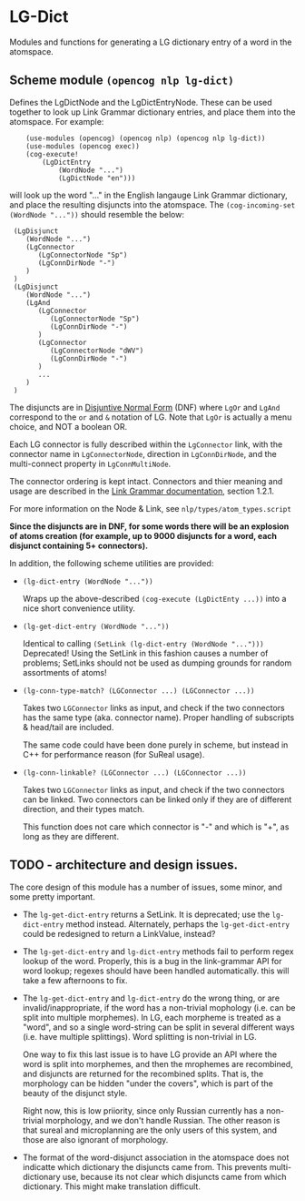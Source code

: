 # LG-Dict

Modules and functions for generating a LG dictionary entry of a word
in the atomspace.

## Scheme module `(opencog nlp lg-dict)`

Defines the LgDictNode and the LgDictEntryNode.  These can be used
together to look up Link Grammar dictionary entries, and place them
into the atomspace.  For example:

```
	(use-modules (opencog) (opencog nlp) (opencog nlp lg-dict))
	(use-modules (opencog exec))
	(cog-execute!
		(LgDictEntry
			(WordNode "...")
			(LgDictNode "en")))
```
will look up the word "..." in the English langauge Link Grammar
dictionary, and place the resulting disjuncts into the atomspace.
The `(cog-incoming-set (WordNode "..."))` should resemble the below:

  ```
   (LgDisjunct
      (WordNode "...")
      (LgConnector
         (LgConnectorNode "Sp")
         (LgConnDirNode "-")
      )
   )
   (LgDisjunct
      (WordNode "...")
      (LgAnd
         (LgConnector
            (LgConnectorNode "Sp")
            (LgConnDirNode "-")
         )
         (LgConnector
            (LgConnectorNode "dWV")
            (LgConnDirNode "-")
         )
         ...
      )
   )
  ```

The disjuncts are in [Disjuntive Normal Form](http://en.wikipedia.org/wiki/Disjunctive_normal_form) (DNF)
where `LgOr` and `LgAnd` correspond to the `or` and `&` notation of LG.
Note that `LgOr` is actually a menu choice, and NOT a boolean OR.

Each LG connector is fully described within the `LgConnector` link,
with the connector name in `LgConnectorNode`, direction in
`LgConnDirNode`, and the multi-connect property in `LgConnMultiNode`.

The connector ordering is kept intact. Connectors and thier meaning and
usage are described in the [Link Grammar documentation](http://www.abisource.com/projects/link-grammar/dict/introduction.html),
section 1.2.1.

For more information on the Node & Link, see `nlp/types/atom_types.script`

**Since the disjuncts are in DNF, for some words there will be an explosion
of atoms creation (for example, up to 9000 disjuncts for a word, each
disjunct containing 5+ connectors).**


In addition, the following scheme utilities are provided:
- `(lg-dict-entry (WordNode "..."))`

  Wraps up the above-described `(cog-execute (LgDictEnty ...))` into
  a nice short convenience utility.

- `(lg-get-dict-entry (WordNode "..."))`

  Identical to calling `(SetLink (lg-dict-entry (WordNode "...")))`
  Deprecated!  Using the SetLink in this fashion causes a number of
  problems; SetLinks should not be used as dumping grounds for random
  assortments of atoms!

- `(lg-conn-type-match? (LGConnector ...) (LGConnector ...))`

  Takes two `LGConnector` links as input, and check if the two connectors has
  the same type (aka. connector name).  Proper handling of subscripts &
  head/tail are included.

  The same code could have been done purely in scheme, but instead in C++ for
  performance reason (for SuReal usage).

- `(lg-conn-linkable? (LGConnector ...) (LGConnector ...))`

  Takes two `LGConnector` links as input, and check if the two connectors can
  be linked.  Two connectors can be linked only if they are of different
  direction, and their types match.

  This function does not care which connector is "-" and which is "+", as long
  as they are different.

## TODO - architecture and design issues.
The core design of this module has a number of issues, some minor, and
some pretty important.

* The `lg-get-dict-entry` returns a SetLink. It is deprecated; use
  the `lg-dict-entry` method instead. Alternately, perhaps the
  `lg-get-dict-entry` could be redesigned to return a LinkValue,
  instead?

* The `lg-get-dict-entry` and `lg-dict-entry` methods fail to perform
  regex lookup of the word. Properly, this is a bug in the link-grammar
  API for word lookup; regexes should have been handled automatically.
  this will take a few afternoons to fix.

* The `lg-get-dict-entry` and `lg-dict-entry` do the wrong thing, or
  are invalid/inappropriate, if the word has a non-trivial mophology
  (i.e. can be split into multiple morphemes). In LG, each morpheme
  is treated as a "word", and so a single word-string can be split
  in several different ways (i.e. have multiple splittings).  Word
  splitting is non-trivial in LG.

  One way to fix this last issue is to have LG provide an API where
  the word is split into morphemes, and then the mrophemes are
  recombined, and disjuncts are returned for the recombined splits.
  That is, the morphology can be hidden "under the covers", which is
  part of the beauty of the disjunct style.

  Right now, this is low priiority, since only Russian currently has a
  non-trivial morphology, and we don't handle Russian.  The other
  reason is that sureal and microplanning are the only users of this
  system, and those are also ignorant of morphology.

* The format of the word-disjunct association in the atomspace does not
  indicatte which dictionary the disjuncts came from. This prevents
  multi-dictionary use, because its not clear which disjuncts came from
  which dictionary. This might make translation difficult.
